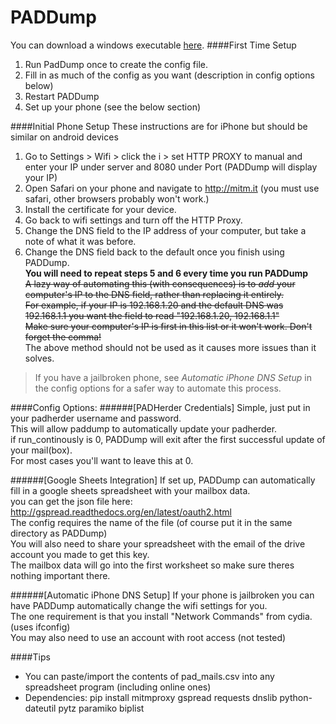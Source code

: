 # PADDump
You can download a windows executable [here](https://github.com/NeverDecaf/PADDump/releases/latest).
####First Time Setup
  1. Run PadDump once to create the config file.
  2. Fill in as much of the config as you want (description in config options below)
  3. Restart PADDump
  4. Set up your phone (see the below section)

####Initial Phone Setup
These instructions are for iPhone but should be similar on android devices
  1. Go to Settings > Wifi > click the i > set HTTP PROXY to manual and enter your IP under server and 8080 under Port (PADDump will display your IP)
  2. Open Safari on your phone and navigate to http://mitm.it (you must use safari, other browsers probably won't work.)
  3. Install the certificate for your device.
  4. Go back to wifi settings and turn off the HTTP Proxy.
  5. Change the DNS field to the IP address of your computer, but take a note of what it was before.
  6. Change the DNS field back to the default once you finish using PADDump.  
**You will need to repeat steps 5 and 6 every time you run PADDump**  
~~A lazy way of automating this (with consequences) is to *add* your computer's IP to the DNS field, rather than replacing it entirely.~~  
~~For example, if your IP is 192.168.1.20 and the default DNS was 192.168.1.1 you want the field to read "192.168.1.20, 192.168.1.1"  
Make sure your computer's IP is first in this list or it won't work. Don't forget the comma!~~  
The above method should not be used as it causes more issues than it solves.

>If you have a jailbroken phone, see _Automatic iPhone DNS Setup_ in the config options for a safer way to automate this process. 

####Config Options:
######[PADHerder Credentials]
Simple, just put in your padherder username and password.  
This will allow paddump to automatically update your padherder.  
if run_continously is 0, PADDump will exit after the first successful update of your mail(box).  
For most cases you'll want to leave this at 0.  

######[Google Sheets Integration]
If set up, PADDump can automatically fill in a google sheets spreadsheet with your mailbox data.  
you can get the json file here: http://gspread.readthedocs.org/en/latest/oauth2.html  
The config requires the name of the file (of course put it in the same directory as PADDump)  
You will also need to share your spreadsheet with the email of the drive account you made to get this key.  
The mailbox data will go into the first worksheet so make sure theres nothing important there.  

######[Automatic iPhone DNS Setup]
If your phone is jailbroken you can have PADDump automatically change the wifi settings for you.  
The one requirement is that you install "Network Commands" from cydia. (uses ifconfig)  
You may also need to use an account with root access (not tested)  

####Tips
* You can paste/import the contents of pad_mails.csv into any spreadsheet program (including online ones)  
* Dependencies: pip install mitmproxy gspread requests dnslib python-dateutil pytz paramiko biplist
